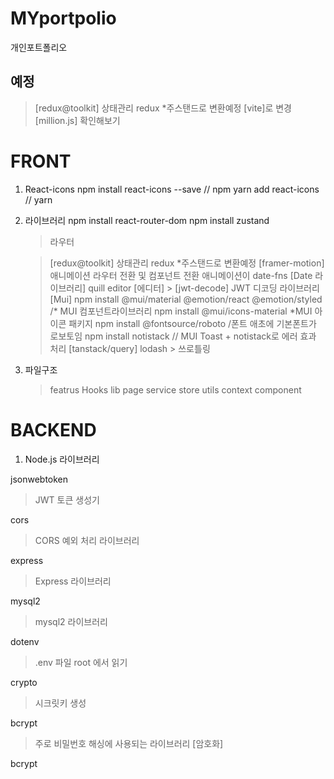 # MYportpolio

개인포트폴리오

## 예정

> [redux@toolkit] 상태관리 redux \*주스탠드로 변환예정
> [vite]로 변경
> [million.js] 확인해보기

# FRONT

1. React-icons
   npm install react-icons --save // npm
   yarn add react-icons // yarn

2. 라이브러리
   npm install react-router-dom
   npm install zustand

   > 라우터

   > [redux@toolkit] 상태관리 redux \*주스탠드로 변환예정
   > [framer-motion] 애니메이션 라우터 전환 및 컴포넌트 전환 애니메이션이
   > date-fns [Date 라이브러리]
   > quill editor [에디터] > [jwt-decode] JWT 디코딩 라이브러리
   > [Mui]
   > npm install @mui/material @emotion/react @emotion/styled /* MUI 컴포넌트라이브러리
   > npm install @mui/icons-material *MUI 아이콘 패키지
   > npm install @fontsource/roboto /폰트 애초에 기본폰트가 로보토임
   > npm install notistack // MUI Toast + notistack로 에러 효과 처리
   > [tanstack/query]
   > lodash > 쓰로틀링

3. 파일구조
   > featrus
   > Hooks
   > lib
   > page
   > service
   > store
   > utils
   > context
   > component

# BACKEND

1. Node.js 라이브러리

jsonwebtoken

> JWT 토큰 생성기

cors

> CORS 예외 처리 라이브러리

express

> Express 라이브러리

mysql2

> mysql2 라이브러리

dotenv

> .env 파일 root 에서 읽기

crypto

> 시크릿키 생성

bcrypt

> 주로 비밀번호 해싱에 사용되는 라이브러리 [암호화]

bcrypt
